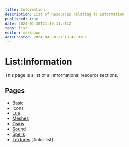 ```yaml
---
title: Information
description: List of Resources relating to Information
published: true
date: 2024-04-30T21:19:11.481Z
tags: list
editor: markdown
dateCreated: 2024-04-30T21:13:42.930Z
---
```


# List:Information
This page is a list of all Informational resource sections.

## Pages
- [Basic](basic)
- [Icons](icons)
- [Lua](lua)
- [Meshes](meshes)
- [Osiris](Osiris)
- [Sound](sound)
- [Spells](spells)
- [Textures](textures)
{.links-list}
